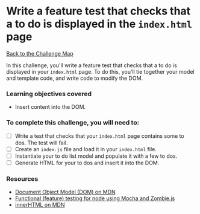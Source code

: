 # Write a feature test that checks that a to do is displayed in the `index.html` page

[Back to the Challenge Map](00_challenge_track.md)

In this challenge, you'll write a feature test that checks that a to do is displayed in your `index.html` page.  To do this, you'll tie together your model and template code, and write code to modify the DOM.

### Learning objectives covered

- Insert content into the DOM.

### To complete this challenge, you will need to:

- [ ] Write a test that checks that your `index.html` page contains some to dos.  The test will fail.
- [ ] Create an `index.js` file and load it in your `index.html` file.
- [ ] Instantiate your to do list model and populate it with a few to dos.
- [ ] Generate HTML for your to dos and insert it into the DOM.

### Resources

- [Document Object Model (DOM) on MDN](https://developer.mozilla.org/en-US/docs/Web/API/Document_Object_Model/Introduction)
- [Functional (feature) testing for node using Mocha and Zombie.js](http://www.redotheweb.com/2013/01/15/functional-testing-for-nodejs-using-mocha-and-zombie-js.html)
- [innerHTML on MDN](https://developer.mozilla.org/en-US/docs/Web/API/Element/innerHTML)
